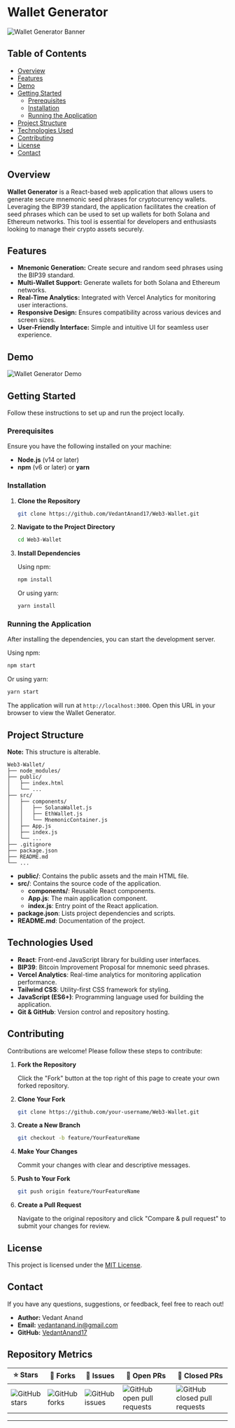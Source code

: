 # Wallet Generator

![Wallet Generator Banner](path-to-your-banner-image.png)

## Table of Contents

- [Overview](#overview)
- [Features](#features)
- [Demo](#demo)
- [Getting Started](#getting-started)
  - [Prerequisites](#prerequisites)
  - [Installation](#installation)
  - [Running the Application](#running-the-application)
- [Project Structure](#project-structure)
- [Technologies Used](#technologies-used)
- [Contributing](#contributing)
- [License](#license)
- [Contact](#contact)

## Overview

**Wallet Generator** is a React-based web application that allows users to generate secure mnemonic seed phrases for cryptocurrency wallets. Leveraging the BIP39 standard, the application facilitates the creation of seed phrases which can be used to set up wallets for both Solana and Ethereum networks. This tool is essential for developers and enthusiasts looking to manage their crypto assets securely.

## Features

- **Mnemonic Generation:** Create secure and random seed phrases using the BIP39 standard.
- **Multi-Wallet Support:** Generate wallets for both Solana and Ethereum networks.
- **Real-Time Analytics:** Integrated with Vercel Analytics for monitoring user interactions.
- **Responsive Design:** Ensures compatibility across various devices and screen sizes.
- **User-Friendly Interface:** Simple and intuitive UI for seamless user experience.

## Demo

![Wallet Generator Demo](path-to-your-demo-image.gif)

## Getting Started

Follow these instructions to set up and run the project locally.

### Prerequisites

Ensure you have the following installed on your machine:

- **Node.js** (v14 or later)
- **npm** (v6 or later) or **yarn**

### Installation

1. **Clone the Repository**

   ```bash
   git clone https://github.com/VedantAnand17/Web3-Wallet.git
   ```

2. **Navigate to the Project Directory**

   ```bash
   cd Web3-Wallet
   ```

3. **Install Dependencies**

   Using npm:

   ```bash
   npm install
   ```

   Or using yarn:

   ```bash
   yarn install
   ```

### Running the Application

After installing the dependencies, you can start the development server.

Using npm:

```bash
npm start
```

Or using yarn:

```bash
yarn start
```

The application will run at `http://localhost:3000`. Open this URL in your browser to view the Wallet Generator.

## Project Structure
**Note:** This structure is alterable.

```
Web3-Wallet/
├── node_modules/
├── public/
│   ├── index.html
│   └── ...
├── src/
│   ├── components/
│   │   ├── SolanaWallet.js
│   │   ├── EthWallet.js
│   │   └── MnemonicContainer.js
│   ├── App.js
│   ├── index.js
│   └── ...
├── .gitignore
├── package.json
├── README.md
└── ...
```

- **public/**: Contains the public assets and the main HTML file.
- **src/**: Contains the source code of the application.
  - **components/**: Reusable React components.
  - **App.js**: The main application component.
  - **index.js**: Entry point of the React application.
- **package.json**: Lists project dependencies and scripts.
- **README.md**: Documentation of the project.


## Technologies Used

- **React**: Front-end JavaScript library for building user interfaces.
- **BIP39**: Bitcoin Improvement Proposal for mnemonic seed phrases.
- **Vercel Analytics**: Real-time analytics for monitoring application performance.
- **Tailwind CSS**: Utility-first CSS framework for styling.
- **JavaScript (ES6+)**: Programming language used for building the application.
- **Git & GitHub**: Version control and repository hosting.

## Contributing

Contributions are welcome! Please follow these steps to contribute:

1. **Fork the Repository**

   Click the "Fork" button at the top right of this page to create your own forked repository.

2. **Clone Your Fork**

   ```bash
   git clone https://github.com/your-username/Web3-Wallet.git
   ```

3. **Create a New Branch**

   ```bash
   git checkout -b feature/YourFeatureName
   ```

4. **Make Your Changes**

   Commit your changes with clear and descriptive messages.

5. **Push to Your Fork**

   ```bash
   git push origin feature/YourFeatureName
   ```

6. **Create a Pull Request**

   Navigate to the original repository and click "Compare & pull request" to submit your changes for review.

## License

This project is licensed under the [MIT License](LICENSE).

## Contact

If you have any questions, suggestions, or feedback, feel free to reach out!

- **Author:** Vedant Anand
- **Email:** vedantanand.in@gmail.com
- **GitHub:** [VedantAnand17](https://github.com/VedantAnand17)

## Repository Metrics

| ⭐ Stars | 🍴 Forks | 🐛 Issues | 🔔 Open PRs | 📝 Closed PRs |
|---------|---------|----------|------------|--------------|
| ![GitHub stars](https://img.shields.io/github/stars/VedantAnand17/Web3-Wallet) | ![GitHub forks](https://img.shields.io/github/forks/VedantAnand17/Web3-Wallet) | ![GitHub issues](https://img.shields.io/github/issues/VedantAnand17/Web3-Wallet) | ![GitHub open pull requests](https://img.shields.io/github/issues-pr-raw/VedantAnand17/Web3-Wallet) | ![GitHub closed pull requests](https://img.shields.io/github/issues-pr-closed/VedantAnand17/Web3-Wallet) 

---
